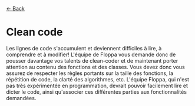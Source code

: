 [← Back](../README.md)

# Clean code

Les lignes de code s'accumulent et deviennent difficiles à lire, à comprendre et à modifier! L'équipe de Floppa vous demande donc de pousser davantage vos talents de clean-coder et de maintenant porter attention au contenu des fonctions et des classes. Vous devez donc vous assurez de respecter les règles portants sur la taille des fonctions, la répétition de code, la clarté des algorithmes, etc. L'équipe Floppa, qui n'est pas très expérimentée en programmation, devrait pouvoir facilement lire et dicter le code, ainsi qu'associer ces différentes parties aux fonctionnalités demandées.
